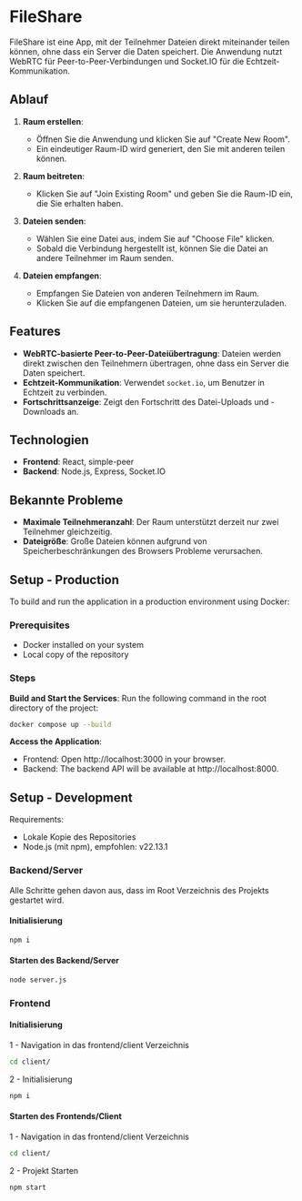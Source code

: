 # FileShare
FileShare ist eine App, mit der Teilnehmer Dateien direkt miteinander teilen können, ohne dass ein Server die Daten speichert. 
Die Anwendung nutzt WebRTC für Peer-to-Peer-Verbindungen und Socket.IO für die Echtzeit-Kommunikation.

## Ablauf

1. **Raum erstellen**: 
   - Öffnen Sie die Anwendung und klicken Sie auf "Create New Room".
   - Ein eindeutiger Raum-ID wird generiert, den Sie mit anderen teilen können.

2. **Raum beitreten**:
   - Klicken Sie auf "Join Existing Room" und geben Sie die Raum-ID ein, die Sie erhalten haben.

3. **Dateien senden**:
   - Wählen Sie eine Datei aus, indem Sie auf "Choose File" klicken.
   - Sobald die Verbindung hergestellt ist, können Sie die Datei an andere Teilnehmer im Raum senden.

4. **Dateien empfangen**:
   - Empfangen Sie Dateien von anderen Teilnehmern im Raum.
   - Klicken Sie auf die empfangenen Dateien, um sie herunterzuladen.

## Features

- **WebRTC-basierte Peer-to-Peer-Dateiübertragung**: Dateien werden direkt zwischen den Teilnehmern übertragen, ohne dass ein Server die Daten speichert.
- **Echtzeit-Kommunikation**: Verwendet `socket.io`, um Benutzer in Echtzeit zu verbinden.
- **Fortschrittsanzeige**: Zeigt den Fortschritt des Datei-Uploads und -Downloads an.

## Technologien

- **Frontend**: React, simple-peer
- **Backend**: Node.js, Express, Socket.IO

## Bekannte Probleme

- **Maximale Teilnehmeranzahl**: Der Raum unterstützt derzeit nur zwei Teilnehmer gleichzeitig.
- **Dateigröße**: Große Dateien können aufgrund von Speicherbeschränkungen des Browsers Probleme verursachen.

## Setup - Production

To build and run the application in a production environment using Docker:

### Prerequisites
- Docker installed on your system
- Local copy of the repository

### Steps

**Build and Start the Services**: Run the following command in the root directory of the project:

```zsh
docker compose up --build
```

**Access the Application**:
- Frontend: Open http://localhost:3000 in your browser.
- Backend: The backend API will be available at http://localhost:8000.



## Setup - Development
Requirements:
- Lokale Kopie des Repositories
- Node.js (mit npm), empfohlen: v22.13.1


### Backend/Server
Alle Schritte gehen davon aus, dass im Root Verzeichnis des Projekts gestartet wird.

#### Initialisierung
```zsh
npm i
```

#### Starten des Backend/Server
```zsh
node server.js
```

### Frontend

#### Initialisierung
1 - Navigation in das frontend/client Verzeichnis
```zsh
cd client/
```
2 - Initialisierung
```zsh
npm i
```

#### Starten des Frontends/Client

1 - Navigation in das frontend/client Verzeichnis
```zsh
cd client/
```

2 - Projekt Starten
```zsh
npm start
```

